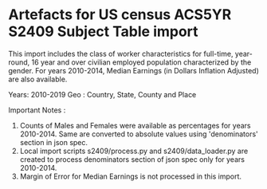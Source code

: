 # Artefacts for US census ACS5YR S2409 Subject Table import #

This import includes the class of worker characteristics for full-time, year-round, 16 year and over civilian employed population characterized by the gender.
For years 2010-2014, Median Earnings (in Dollars Inflation Adjusted) are also available.

Years: 2010-2019
Geo : Country, State, County and Place

Important Notes :
1. Counts of Males and Females were available as percentages for years 2010-2014. Same are converted to absolute values using 'denominators' section in json spec.
2. Local import scripts s2409/process.py and s2409/data_loader.py are created to process denominators section of json spec only for years 2010-2014.
3. Margin of Error for Median Earnings is not processed in this import.
